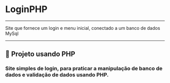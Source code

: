 # LoginPHP

<hr>

Site que fornece um login e menu inicial, conectado a um banco de dados MySql

<hr>

## 🐘 Projeto usando PHP
### Site simples de login, para praticar a manipulação de banco de dados e validação de dados usando PHP.


